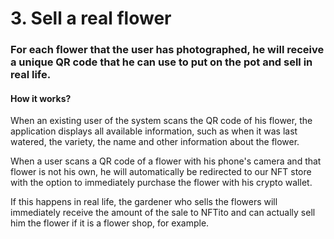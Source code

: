 # 3. Sell a real flower

### For each flower that the user has photographed, he will receive a unique QR code that he can use to put on the pot and sell in real life.&#x20;

#### How it works?

When an existing user of the system scans the QR code of his flower, the application displays all available information, such as when it was last watered, the variety, the name and other information about the flower.&#x20;

When a user scans a QR code of a flower with his phone's camera and that flower is not his own, he will automatically be redirected to our NFT store with the option to immediately purchase the flower with his crypto wallet.&#x20;

If this happens in real life, the gardener who sells the flowers will immediately receive the amount of the sale to NFTito and can actually sell him the flower if it is a flower shop, for example.
